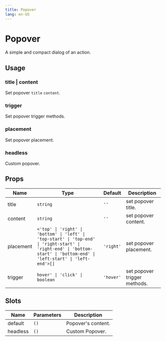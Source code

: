 ```yaml
---
title: Popover
lang: en-US
---
```


# Popover <sup><PlBadge value="New" /></sup>

A simple and compact dialog of an action.

## Usage

### title | content

Set popover `title` `content`.

<demo src="../../../example/popover/usage.vue"></demo>

### trigger

Set popover trigger methods.

<demo src="../../../example/popover/trigger.vue"></demo>

### placement

Set popover placement.

<demo src="../../../example/popover/placement.vue"></demo>

### headless

Custom popover.

<demo src="../../../example/popover/headless.vue"></demo>

## Props

| Name        | Type       | Default     | Description                           |
| ------      | ---------- | ----------- | ------------------------------------- |
| title   | `string`  | `''`  | set popover title. |
| content   | `string`  | `''`  | set popover content. |
| placement    | `<'top' \| 'right' \| 'bottom' \| 'left' \| 'top-start' \| 'top-end' \| 'right-start' \| 'right-end' \| 'bottom-start' \| 'bottom-end' \| 'left-start' \| 'left-end'>[]` | `'right'` | set popover placement. |
| trigger    | `hover' \| 'click' \| boolean` | `'hover'` | set popover trigger methods. |

## Slots

| Name     | Parameters | Description      |
| -------  | ---------- | ---------------- |
| default  | `()`       | Popover's content. |
| headless | `()`       | Custom Popover.    |
